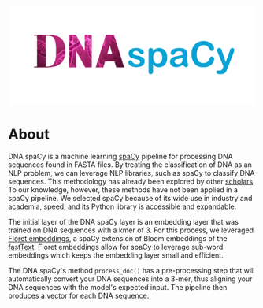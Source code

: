 ![dna spacy logo](images/dna-spacy-logo.png)

# About

DNA spaCy is a machine learning [spaCy](www.spacy.io) pipeline for processing DNA sequences found in FASTA files. By treating the classification of DNA as an NLP problem, we can leverage NLP libraries, such as spaCy to classify DNA sequences. This methodology has already been explored by other [scholars](https://academic.oup.com/bioinformatics/article/37/15/2112/6128680). To our knowledge, however, these methods have not been applied in a spaCy pipeline. We selected spaCy because of its wide use in industry and academia, speed, and its Python library is accessible and expandable.

The initial layer of the DNA spaCy layer is an embedding layer that was trained on DNA sequences with a kmer of 3. For this process, we leveraged [Floret embeddings](https://github.com/explosion/floret), a spaCy extension of Bloom embeddings of the [fastText](https://fasttext.cc/). Floret embeddings allow for spaCy to leverage sub-word embeddings which keeps the embedding layer small and efficient.

The DNA spaCy's method `process_doc()` has a pre-processing step that will automatically convert your DNA sequences into a 3-mer, thus aligning your DNA sequences with the model's expected input. The pipeline then produces a vector for each DNA sequence.